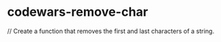 # codewars-remove-char

// Create a function that removes the first and last characters of a string.
